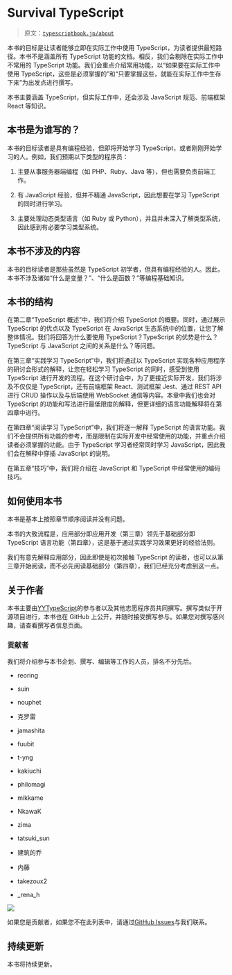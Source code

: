 # Survival TypeScript

> 原文：[`typescriptbook.jp/about`](https://typescriptbook.jp/about)

本书的目标是让读者能够立即在实际工作中使用 TypeScript，为读者提供最短路径。本书不是涵盖所有 TypeScript 功能的文档。相反，我们会剔除在实际工作中不常用的 TypeScript 功能。我们会重点介绍常用功能，以“如果要在实际工作中使用 TypeScript，这些是必须掌握的”和“只要掌握这些，就能在实际工作中生存下来”为出发点进行撰写。

本书主要涵盖 TypeScript，但实际工作中，还会涉及 JavaScript 规范、前端框架 React 等知识。

## 本书是为谁写的？​

本书的目标读者是具有编程经验，但即将开始学习 TypeScript，或者刚刚开始学习的人。例如，我们预期以下类型的程序员：

1.  主要从事服务器端编程（如 PHP、Ruby、Java 等），但也需要负责前端工作。

1.  有 JavaScript 经验，但并不精通 JavaScript，因此想要在学习 TypeScript 的同时进行学习。

1.  主要处理动态类型语言（如 Ruby 或 Python），并且并未深入了解类型系统，因此感到有必要学习类型系统。

## 本书不涉及的内容​

本书的目标读者是那些虽然是 TypeScript 初学者，但具有编程经验的人。因此，本书不涉及诸如“什么是变量？”、“什么是函数？”等编程基础知识。

## 本书的结构​

在第二章“TypeScript 概述”中，我们将介绍 TypeScript 的概要。同时，通过展示 TypeScript 的优点以及 TypeScript 在 JavaScript 生态系统中的位置，让您了解整体情况。我们将回答为什么要使用 TypeScript？TypeScript 的优势是什么？TypeScript 与 JavaScript 之间的关系是什么？等问题。

在第三章“实践学习 TypeScript”中，我们将通过以 TypeScript 实现各种应用程序的研讨会形式的解释，让您在轻松学习 TypeScript 的同时，感受到使用 TypeScript 进行开发的流程。在这个研讨会中，为了更接近实际开发，我们将涉及不仅仅是 TypeScript，还有前端框架 React、测试框架 Jest、通过 REST API 进行 CRUD 操作以及与后端使用 WebSocket 通信等内容。本章中我们也会对 TypeScript 的功能和写法进行最低限度的解释，但更详细的语言功能解释将在第四章中进行。

在第四章“阅读学习 TypeScript”中，我们将逐一解释 TypeScript 的语言功能。我们不会提供所有功能的参考，而是限制在实际开发中经常使用的功能，并重点介绍读者必须掌握的功能。由于 TypeScript 学习者经常同时学习 JavaScript，因此我们会在解释中穿插 JavaScript 的说明。

在第五章“技巧”中，我们将介绍在 JavaScript 和 TypeScript 中经常使用的编码技巧。

## 如何使用本书​

本书是基本上按照章节顺序阅读并没有问题。

本书的大致流程是，应用部分即应用开发（第三章）领先于基础部分即 TypeScript 语言功能（第四章），这是基于通过实践学习效果更好的经验法则。

我们有意先解释应用部分，因此即使是初次接触 TypeScript 的读者，也可以从第三章开始阅读，而不必先阅读基础部分（第四章），我们已经充分考虑到这一点。

## 关于作者​

本书主要由[YYTypeScript](https://yyts.connpass.com/)的参与者以及其他志愿程序员共同撰写。撰写类似于开源项目进行，本书也在 GitHub 上公开，并随时接受撰写参与。如果您对撰写感兴趣，请查看撰写者信息页面。

### 贡献者​

我们将介绍参与本书企划、撰写、编辑等工作的人员，排名不分先后。

+   reoring

+   suin

+   nouphet

+   克罗雷

+   jamashita

+   fuubit

+   t-yng

+   kakiuchi

+   philomagi

+   mikkame

+   NkawaK

+   zima

+   tatsuki_sun

+   建筑的乔

+   内藤

+   takezoux2

+   _rena_h

![](https://github.com/yytypescript/book/graphs/contributors)

如果您是贡献者，如果您不在此列表中，请通过[GitHub Issues](https://github.com/yytypescript/book/issues/new)与我们联系。

## 持续更新​

本书将持续更新。
